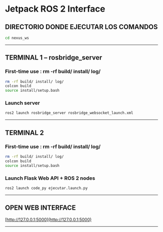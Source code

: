 # Jetpack ROS 2 Interface

## DIRECTORIO DONDE EJECUTAR LOS COMANDOS

```bash
cd nexus_ws
```

---

##  TERMINAL 1 – rosbridge_server

###  First-time use : rm -rf build/ install/ log/

```bash
rm -rf build/ install/ log/
colcon build
source install/setup.bash
```

###  Launch server

```bash
ros2 launch rosbridge_server rosbridge_websocket_launch.xml
```

---

##  TERMINAL 2 

###   First-time use : rm -rf build/ install/ log/

```bash
rm -rf build/ install/ log/
colcon build
source install/setup.bash
```

### Launch Flask Web API + ROS 2 nodes

```bash
ros2 launch code_py ejecutar.launch.py
```
---
##  OPEN WEB INTERFACE
 [http://127.0.0.1:5000](http://127.0.0.1:5000)

---
